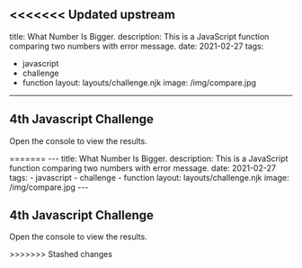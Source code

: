 <<<<<<< Updated upstream
---
title: What Number Is Bigger.
description: This is a JavaScript function comparing two numbers with error message.
date: 2021-02-27
tags:
  - javascript
  - challenge
  - function
layout: layouts/challenge.njk
image: /img/compare.jpg
---

<div class="container mt-4">
  <h2>4th Javascript Challenge</h2>
  <p>Open the console to view the results.</p>
  <code></code>
</div>
<script src="/js/js-challenges/ch4-bigger.js"></script>
=======
---
title: What Number Is Bigger.
description: This is a JavaScript function comparing two numbers with error message.
date: 2021-02-27
tags:
  - javascript
  - challenge
  - function
layout: layouts/challenge.njk
image: /img/compare.jpg
---

<div class="container mt-4">
  <h2>4th Javascript Challenge</h2>
  <p>Open the console to view the results.</p>
  <code></code>
</div>
<script src="/js/js-challenges/ch4-bigger.js"></script>
>>>>>>> Stashed changes
